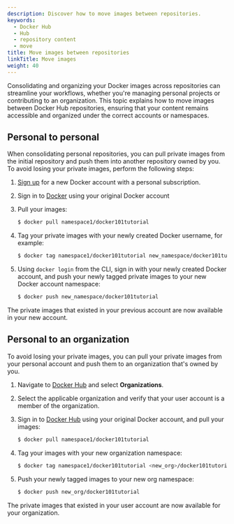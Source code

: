 ```yaml
---
description: Discover how to move images between repositories.
keywords:
  - Docker Hub
  - Hub
  - repository content
  - move
title: Move images between repositories
linkTitle: Move images
weight: 40
---
```


Consolidating and organizing your Docker images across repositories can
streamline your workflows, whether you're managing personal projects or
contributing to an organization. This topic explains how to move images between
Docker Hub repositories, ensuring that your content remains accessible and
organized under the correct accounts or namespaces.

## Personal to personal

When consolidating personal repositories, you can pull private images from the initial repository and push them into another repository owned by you. To avoid losing your private images, perform the following steps:

1. [Sign up](https://app.docker.com/signup) for a new Docker account with a personal subscription.
2. Sign in to [Docker](https://app.docker.com/login) using your original Docker account
3. Pull your images:

   ```bash
   $ docker pull namespace1/docker101tutorial
   ```

4. Tag your private images with your newly created Docker username, for example:

   ```bash
   $ docker tag namespace1/docker101tutorial new_namespace/docker101tutorial
   ```

5. Using `docker login` from the CLI, sign in with your newly created Docker account, and push your newly tagged private images to your new Docker account namespace:

   ```bash
   $ docker push new_namespace/docker101tutorial
   ```

The private images that existed in your previous account are now available in your new account.

## Personal to an organization

To avoid losing your private images, you can pull your private images from your
personal account and push them to an organization that's owned by you.

1. Navigate to [Docker Hub](https://hub.docker.com) and select **Organizations**.
2. Select the applicable organization and verify that your user account is a member of the organization.
3. Sign in to [Docker Hub](https://hub.docker.com) using your original Docker account, and pull your images:

   ```bash
   $ docker pull namespace1/docker101tutorial
   ```

4. Tag your images with your new organization namespace:

   ```bash
   $ docker tag namespace1/docker101tutorial <new_org>/docker101tutorial
   ```

5. Push your newly tagged images to your new org namespace:

   ```bash
   $ docker push new_org/docker101tutorial
   ```

The private images that existed in your user account are now available for your organization.
